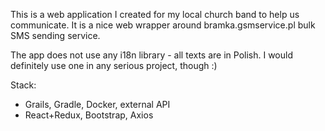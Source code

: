 This is a web application I created for my local church band to help us communicate. It is a nice web wrapper around bramka.gsmservice.pl bulk SMS sending service.

The app does not use any i18n library - all texts are in Polish. I would definitely use one in any serious project, though :)

Stack:
* Grails, Gradle, Docker, external API
* React+Redux, Bootstrap, Axios
